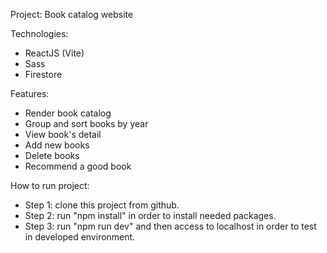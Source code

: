 Project: Book catalog website

Technologies:
- ReactJS (Vite)
- Sass
- Firestore

Features:
- Render book catalog
- Group and sort books by year
- View book's detail
- Add new books
- Delete books
- Recommend a good book

How to run project:
- Step 1: clone this project from github.
- Step 2: run "npm install" in order to install needed packages.
- Step 3: run "npm run dev" and then access to localhost in order to test in developed environment.
